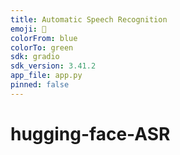 ```yaml
---
title: Automatic Speech Recognition
emoji: 🚀
colorFrom: blue
colorTo: green
sdk: gradio
sdk_version: 3.41.2
app_file: app.py
pinned: false
---
```

# hugging-face-ASR
